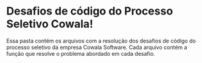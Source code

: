 # Desafios de código do Processo Seletivo Cowala!

Essa pasta contém os arquivos com a resolução dos desafios de código do processo seletivo da empresa Cowala Software. Cada arquivo contém a função que resolve o problema abordado em cada desafio.
